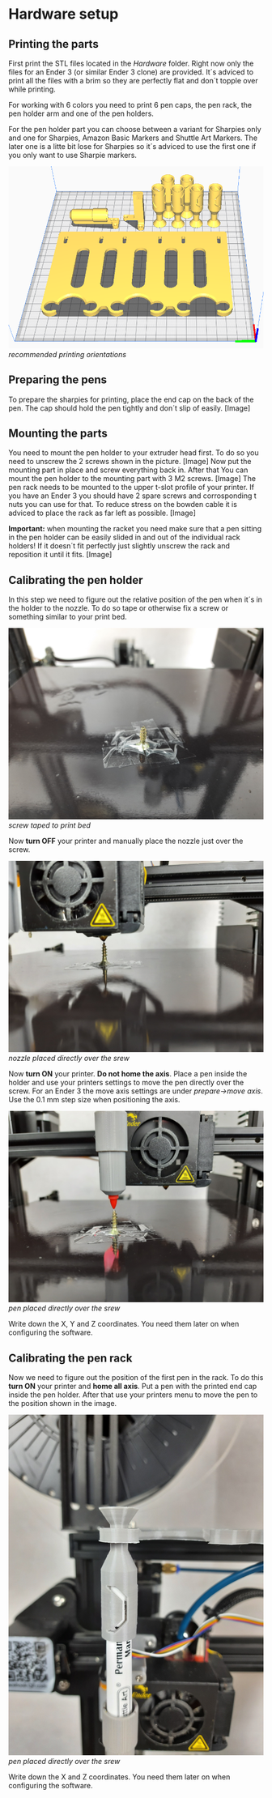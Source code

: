 # Hardware setup

## Printing the parts
First print the STL files located in the *Hardware* folder. Right now only the files for an Ender 3 (or similar Ender 3 clone) are provided. It´s adviced to print all the files with a brim so they are perfectly flat and don´t topple over while printing.

For working with 6 colors you need to print 6 pen caps, the pen rack, the pen holder arm and one of the pen holders.

For the pen holder part you can choose between a variant for Sharpies only and one for Sharpies, Amazon Basic Markers and Shuttle Art Markers. The later one is a litte bit lose for Sharpies so it´s adviced to use the first one if you only want to use Sharpie markers.

![](Images/PartOrientation.PNG)
*recommended printing orientations*
## Preparing the pens
To prepare the sharpies for printing, place the end cap on the back of the pen. The cap should hold the pen tightly and don´t slip of easily.
[Image]
## Mounting the parts
You need to mount the pen holder to your extruder head first. To do so you need to unscrew the 2 screws shown in the picture.
[Image]
Now put the mounting part in place and screw everything back in. After that You can mount the pen holder to the mounting part with 3 M2 screws.
[Image]
The pen rack needs to be mounted to the upper t-slot profile of your printer. If you have an Ender 3 you should have 2 spare screws and corrosponding t nuts you can use for that.
To reduce stress on the bowden cable it is adviced to place the rack as far left as possible. 
[Image]

**Important:** when mounting the racket you need make sure that a pen sitting in the pen holder can be easily slided in and out of the individual rack holders! If it doesn´t fit perfectly just slightly unscrew the rack and reposition it until it fits.
[Image]

## Calibrating the pen holder
In this step we need to figure out the relative position of the pen when it´s in the holder to the nozzle. To do so tape or otherwise fix a screw or something similar to your print bed.

![](Images/Screw.jpg)
*screw taped to print bed*

Now **turn OFF** your printer and manually place the nozzle just over the screw.

![](Images/HeadOnScrew.jpg)
*nozzle placed directly over the srew*

Now **turn ON** your printer. **Do not home the axis**. Place a pen inside the holder and use your printers settings to move the pen directly over the screw. For an Ender 3 the move axis settings are under *prepare->move axis*. Use the 0.1 mm step size when positioning the axis.

![](Images/PenOnScrew.jpg)
*pen placed directly over the srew*

Write down the X, Y and Z coordinates. You need them later on when configuring the software.
## Calibrating the pen rack
Now we need to figure out the position of the first pen in the rack. 
To do this **turn ON** your printer and **home all axis**. Put a pen with the printed end cap inside the pen holder. After that use your printers menu to move the pen to the position shown in the image.

![](Images/PenPos-1.jpg)
*pen placed directly over the srew*

Write down the X and Z coordinates. You need them later on when configuring the software.

